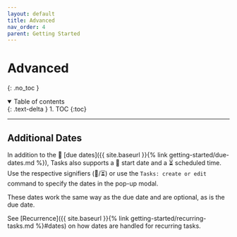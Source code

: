 ```yaml
---
layout: default
title: Advanced
nav_order: 4
parent: Getting Started
---
```


# Advanced
{: .no_toc }

<details open markdown="block">
  <summary>
    Table of contents
  </summary>
  {: .text-delta }
1. TOC
{:toc}
</details>

---

## Additional Dates
In addition to the 📅 [due dates]({{ site.baseurl }}{% link getting-started/due-dates.md %}), Tasks also supports a 🛫 start date and a ⏳ scheduled time.
Use the respective signifiers (🛫/⏳) or use the `Tasks: create or edit` command to specify the dates in the pop-up modal.

These dates work the same way as the due date and are optional, as is the due date.

See [Recurrence]({{ site.baseurl }}{% link getting-started/recurring-tasks.md %}#dates) on how dates are handled for recurring tasks.
